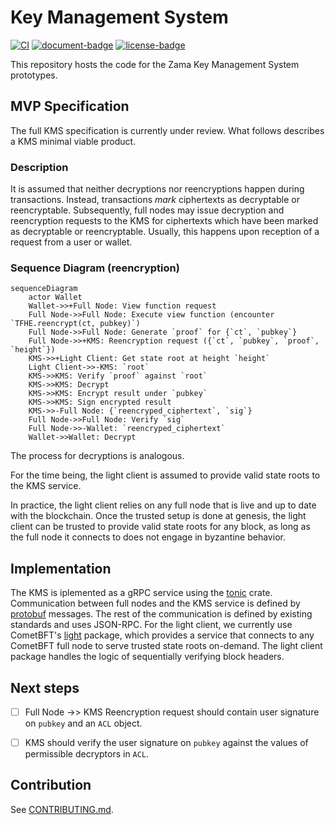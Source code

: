 # Key Management System

[![CI](https://github.com/zama-ai/kms2/workflows/CI/badge.svg)](https://github.com/zama-ai/kms2/actions)
[![document-badge](https://github.com/zama-ai/kms/actions/workflows/doc.yml/badge.svg)](https://zama-ai.github.io/kms)
[![license-badge](https://img.shields.io/badge/License-BSD-blue)](LICENSE)

This repository hosts the code for the Zama Key Management System prototypes.

## MVP Specification

The full KMS specification is currently under review. What follows describes a KMS minimal viable product.

### Description
It is assumed that neither decryptions nor reencryptions happen during transactions. Instead, transactions *mark* ciphertexts as decryptable or reencryptable. 
Subsequently, full nodes may issue decryption and reencryption requests to the KMS for ciphertexts which have been marked as decryptable or reencryptable. Usually, this happens upon reception of a request from a user or wallet. 

### Sequence Diagram (reencryption)

```mermaid
sequenceDiagram
    actor Wallet
    Wallet->>+Full Node: View function request
    Full Node->>Full Node: Execute view function (encounter `TFHE.reencrypt(ct, pubkey)`)
    Full Node->>Full Node: Generate `proof` for {`ct`, `pubkey`}
    Full Node->>+KMS: Reencryption request ({`ct`, `pubkey`, `proof`, `height`})
    KMS->>+Light Client: Get state root at height `height`
    Light Client->>-KMS: `root`
    KMS->>KMS: Verify `proof` against `root`
    KMS->>KMS: Decrypt
    KMS->>KMS: Encrypt result under `pubkey`
    KMS->>KMS: Sign encrypted result
    KMS->>-Full Node: {`reencryped_ciphertext`, `sig`}
    Full Node->>Full Node: Verify `sig`
    Full Node->>-Wallet: `reencryped_ciphertext`
    Wallet->>Wallet: Decrypt 
```
The process for decryptions is analogous.

For the time being, the light client is assumed to provide valid state roots to the KMS service. 

In practice, the light client relies on any full node that is live and up to date with the blockchain. 
Once the trusted setup is done at genesis, the light client can be trusted to provide valid state roots for any block, as long as the full node it connects to does not engage in byzantine behavior.

## Implementation

The KMS is iplemented as a gRPC service using the [tonic](https://github.com/hyperium/tonic) crate. 
Communication between full nodes and the KMS service is defined by [protobuf](/proto/kms.proto) messages.
The rest of the communication is defined by existing standards and uses JSON-RPC.
For the light client, we currently use CometBFT's [light](https://pkg.go.dev/github.com/cometbft/cometbft/light) package, which provides a service that connects to any CometBFT full node to serve trusted state roots on-demand. 
The light client package handles the logic of sequentially verifying block headers.

## Next steps
- [ ] Full Node ->> KMS Reencryption request should contain user signature on `pubkey` and an `ACL` object.
- [ ] KMS should verify the user signature on `pubkey` against the values of permissible decryptors in `ACL`.


## Contribution 

See [CONTRIBUTING.md](CONTRIBUTING.md).